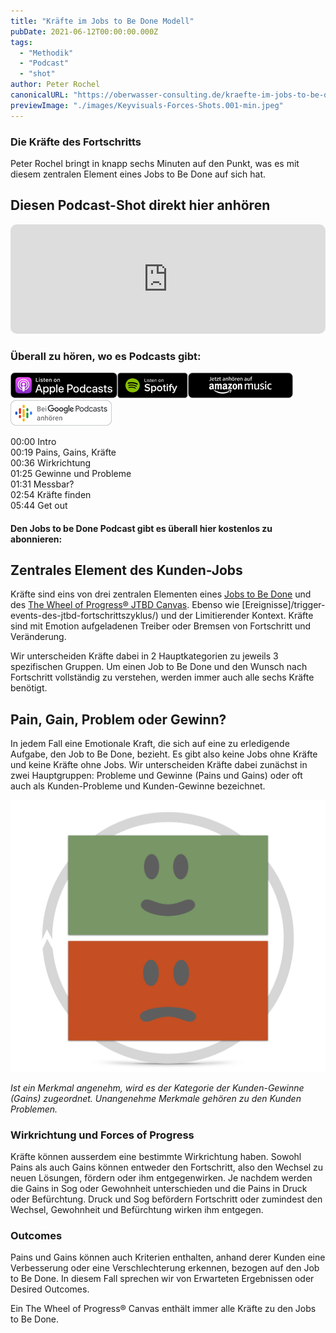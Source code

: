 ```yaml
---
title: "Kräfte im Jobs to Be Done Modell"
pubDate: 2021-06-12T00:00:00.000Z
tags:
  - "Methodik"
  - "Podcast"
  - "shot"
author: Peter Rochel
canonicalURL: "https://oberwasser-consulting.de/kraefte-im-jobs-to-be-done-modell"
previewImage: "./images/Keyvisuals-Forces-Shots.001-min.jpeg"
---
```


### Die Kräfte des Fortschritts

Peter Rochel bringt in knapp sechs Minuten auf den Punkt, was es mit diesem zentralen Element eines Jobs to Be Done auf sich hat.

## Diesen Podcast-Shot direkt hier anhören

<iframe data-osano="MARKETING" src="https://embed.podcasts.apple.com/us/podcast/kr%C3%A4fte-im-jobs-to-be-done-modell/id1354901024?i=1000525296045&amp;itsct=podcast_box_player&amp;itscg=30200&amp;ls=1&amp;theme=auto" height="175px" frameborder="0" sandbox="allow-forms allow-popups allow-same-origin allow-scripts allow-top-navigation-by-user-activation" allow="autoplay *; encrypted-media *;" style="width: 100%; max-width: 660px; overflow: hidden; border-top-left-radius: 10px; border-top-right-radius: 10px; border-bottom-right-radius: 10px; border-bottom-left-radius: 10px; background-color: transparent;"></iframe>

### Überall zu hören, wo es Podcasts gibt:

[![](images/listen-on-apple-podcast.png)](https://podcasts.apple.com/de/podcast/kräfte-im-jobs-to-be-done-modell/id1354901024?i=1000525296045)[![](images/listen-on-spotify.png)](https://open.spotify.com/episode/1zUpf4tvtCzvYt0BXaQbb5)[![](images/ListenOn_AmazonMusic_button_Black_RGB_5X_DE-300x73.png)](https://music.amazon.de/podcasts/4838bd28-7b97-4912-80cb-de39a6c75654/episodes/9b065fd0-5b55-4340-88f8-3bd38f37d6e4/innovate-upgrade-kräfte-im-jobs-to-be-done-modell)[![jobs to be done podcast](images/DE_Google_Podcasts_Badge_8x-300x76.png)](https://podcasts.google.com/feed/aHR0cHM6Ly96dW04cnkucG9kY2FzdGVyLmRlL29iZXJ3YXNzZXIucnNz/episode/cG9kLWIwZjY5NTMzOTc3NjE4MGRkZTI1ZDFlN2ZhOTg?sa=X&ved=0CAUQkfYCahcKEwi4laTb7sH8AhUAAAAAHQAAAAAQAQ)

00:00 Intro<br>
00:19 Pains, Gains, Kräfte<br>
00:36 Wirkrichtung<br>
01:25 Gewinne und Probleme<br>
01:31 Messbar?<br>
02:54 Kräfte finden<br>
05:44 Get out<br>

#### Den Jobs to be Done Podcast gibt es überall hier kostenlos zu abonnieren:

## Zentrales Element des Kunden-Jobs

Kräfte sind eins von drei zentralen Elementen eines [Jobs to Be Done](https://oberwasser-consulting.de/der-job-to-be-done-jtbd/) und des [The Wheel of Progress® JTBD Canvas](https://oberwasser-consulting.de/jtbd-tools/). Ebenso wie [Ereignisse]/trigger-events-des-jtbd-fortschrittszyklus/) und der Limitierender Kontext. Kräfte sind mit Emotion aufgeladenen Treiber oder Bremsen von Fortschritt und Veränderung.

Wir unterscheiden Kräfte dabei in 2 Hauptkategorien zu jeweils 3 spezifischen Gruppen. Um einen Job to Be Done und den Wunsch nach Fortschritt vollständig zu verstehen, werden immer auch alle sechs Kräfte benötigt.

## Pain, Gain, Problem oder Gewinn?

In jedem Fall eine Emotionale Kraft, die sich auf eine zu erledigende Aufgabe, den Job to Be Done, bezieht. Es gibt also keine Jobs ohne Kräfte und keine Kräfte ohne Jobs. Wir unterscheiden Kräfte dabei zunächst in zwei Hauptgruppen: Probleme und Gewinne (Pains und Gains) oder oft auch als Kunden-Probleme und Kunden-Gewinne bezeichnet.

![](./images/Keyvisuals-Forces_4x4.002.jpg)

_Ist ein Merkmal angenehm, wird es der Kategorie der Kunden-Gewinne (Gains) zugeordnet. Unangenehme Merkmale gehören zu den Kunden Problemen._

### Wirkrichtung und Forces of Progress

Kräfte können ausserdem eine bestimmte Wirkrichtung haben. Sowohl Pains als auch Gains können entweder den Fortschritt, also den Wechsel zu neuen Lösungen, fördern oder ihm entgegenwirken. Je nachdem werden die Gains in Sog oder Gewohnheit unterschieden und die Pains in Druck oder Befürchtung. Druck und Sog befördern Fortschritt oder zumindest den Wechsel, Gewohnheit und Befürchtung wirken ihm entgegen.

### Outcomes

Pains und Gains können auch Kriterien enthalten, anhand derer Kunden eine Verbesserung oder eine Verschlechterung erkennen, bezogen auf den Job to Be Done. In diesem Fall sprechen wir von Erwarteten Ergebnissen oder Desired Outcomes.

Ein The Wheel of Progress® Canvas enthält immer alle Kräfte zu den Jobs to Be Done.
